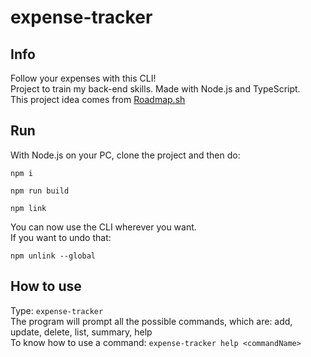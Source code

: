 # expense-tracker

## Info
Follow your expenses with this CLI!  
Project to train my back-end skills. Made with Node.js and TypeScript.  
This project idea comes from [Roadmap.sh](https://roadmap.sh/projects/expense-tracker)

## Run
With Node.js on your PC, clone the project and then do:
```
npm i
```

```
npm run build
```

```
npm link
```
You can now use the CLI wherever you want.  
If you want to undo that:
```
npm unlink --global
```
## How to use
Type: `expense-tracker`  
The program will prompt all the possible commands, which are: add, update, delete, list, summary, help  
To know how to use a command: `expense-tracker help <commandName>`
